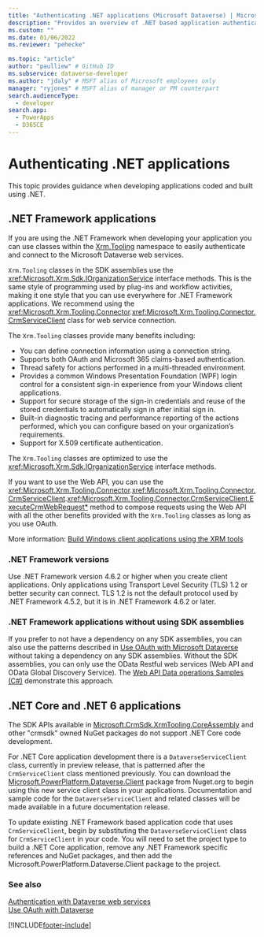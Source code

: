 ```yaml
---
title: "Authenticating .NET applications (Microsoft Dataverse) | Microsoft Docs" # Intent and product brand in a unique string of 43-59 chars including spaces
description: "Provides an overview of .NET based application authentication with Microsoft Dataverse web services." # 115-145 characters including spaces. This abstract displays in the search result.
ms.custom: ""
ms.date: 01/06/2022
ms.reviewer: "pehecke"

ms.topic: "article"
author: "paulliew" # GitHub ID
ms.subservice: dataverse-developer
ms.author: "jdaly" # MSFT alias of Microsoft employees only
manager: "ryjones" # MSFT alias of manager or PM counterpart
search.audienceType: 
  - developer
search.app: 
  - PowerApps
  - D365CE
---
```


# Authenticating .NET applications

This topic provides guidance when developing applications coded and built using .NET.

## .NET Framework applications

If you are using the .NET Framework when developing your application you can use classes within the [Xrm.Tooling](/dotnet/api/) namespace to easily authenticate and connect to the Microsoft Dataverse web services.

`Xrm.Tooling` classes in the SDK assemblies use the <xref:Microsoft.Xrm.Sdk.IOrganizationService> interface methods. This is the same style of programming used by plug-ins and workflow activities, making it one style that you can use everywhere for .NET Framework applications. We recommend using the <xref:Microsoft.Xrm.Tooling.Connector>.<xref:Microsoft.Xrm.Tooling.Connector.CrmServiceClient> class for web service connection.

The `Xrm.Tooling` classes provide many benefits including:
- You can define connection information using a connection string.
- Supports both OAuth and Microsoft 365 claims-based authentication.
- Thread safety for actions performed in a multi-threaded environment.
- Provides a common Windows Presentation Foundation (WPF) login control for a consistent sign-in experience from your Windows client applications.
- Support for secure storage of the sign-in credentials and reuse of the stored credentials to automatically sign in after initial sign in.
- Built-in diagnostic tracing and performance reporting of the actions performed, which you can configure based on your organization’s requirements.
- Support for X.509 certificate authentication.

The `Xrm.Tooling` classes are optimized to use the <xref:Microsoft.Xrm.Sdk.IOrganizationService> interface methods.

If you want to use the Web API, you can use the <xref:Microsoft.Xrm.Tooling.Connector>.<xref:Microsoft.Xrm.Tooling.Connector.CrmServiceClient>.<xref:Microsoft.Xrm.Tooling.Connector.CrmServiceClient.ExecuteCrmWebRequest*> method to compose requests using the Web API with all the other benefits provided with the `Xrm.Tooling` classes as long as you use OAuth.

More information: [Build Windows client applications using the XRM tools](xrm-tooling/build-windows-client-applications-xrm-tools.md)


### .NET Framework versions

Use .NET Framework version 4.6.2 or higher when you create client applications. Only applications using Transport Level Security (TLS) 1.2 or better security can connect. TLS 1.2 is not the default protocol used by .NET Framework 4.5.2, but it is in .NET Framework 4.6.2 or later.

### .NET Framework applications without using SDK assemblies

If you prefer to not have a dependency on any SDK assemblies, you can also use the patterns described in [Use OAuth with Microsoft Dataverse](authenticate-oauth.md) without taking a dependency on any SDK assemblies. Without the SDK assemblies, you can only use the OData Restful web services (Web API and OData Global Discovery Service). The [Web API Data operations Samples (C#)](webapi/web-api-samples-csharp.md) demonstrate this approach.

## .NET Core and .NET 6 applications

The SDK APIs available in [Microsoft.CrmSdk.XrmTooling.CoreAssembly](https://www.nuget.org/packages/Microsoft.CrmSdk.XrmTooling.CoreAssembly/) and other "crmsdk" owned NuGet packages do not support .NET Core code development.

For .NET Core application development there is a `DataverseServiceClient` class, currently in preview release, that is patterned after the `CrmServiceClient` class mentioned previously. You can download the [Microsoft.PowerPlatform.Dataverse.Client](https://www.nuget.org/packages/Microsoft.PowerPlatform.Dataverse.Client/) package from Nuget.org to begin using this new service client class in your applications. Documentation and sample code for the `DataverseServiceClient` and related classes will be made available in a future documentation release.

To update existing .NET Framework based application code that uses `CrmServiceClient`, begin by substituting the `DataverseServiceClient` class for `CrmServiceClient` in your code. You will need to set the project type to build a .NET Core application, remove any .NET Framework specific references and NuGet packages, and then add the Microsoft.PowerPlatform.Dataverse.Client package to the project.

### See also

[Authentication with Dataverse web services](authentication.md)<br />
[Use OAuth with Dataverse](authenticate-oauth.md)


[!INCLUDE[footer-include](../../includes/footer-banner.md)]
